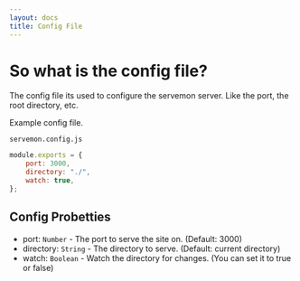 ```yaml
---
layout: docs
title: Config File
---
```


# So what is the config file?

The config file its used to configure the servemon server. Like the port, the root directory, etc.

Example config file.

`servemon.config.js`

```js
module.exports = {
    port: 3000,
    directory: "./",
    watch: true,
};
```

## Config Probetties

-   port: `Number` - The port to serve the site on. (Default: 3000)
-   directory: `String` - The directory to serve. (Default: current directory)
-   watch: `Boolean` - Watch the directory for changes. (You can set it to true or false)
